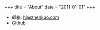 +++
title = "About"
date = "2011-01-01"
+++

- 邮箱: hi@zhenkuo.com  
- [Github](https://github.com/bradliu)  

